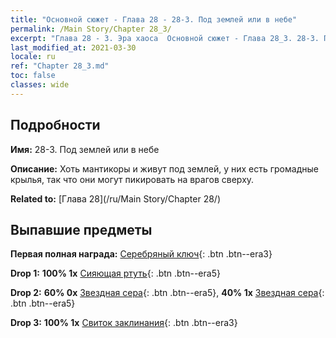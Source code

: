 ```yaml
---
title: "Основной сюжет - Глава 28 - 28-3. Под землей или в небе"
permalink: /Main Story/Chapter 28_3/
excerpt: "Глава 28 - 3. Эра хаоса  Основной сюжет - Глава 28_3. 28-3. Под землей или в небе"
last_modified_at: 2021-03-30
locale: ru
ref: "Chapter 28_3.md"
toc: false
classes: wide
---
```


## Подробности

 **Имя:** 28-3. Под землей или в небе

 **Описание:** Хоть мантикоры и живут под землей, у них есть громадные крылья, так что они могут пикировать на врагов сверху.

 **Related to:** [Глава 28](/ru/Main Story/Chapter 28/)

## Выпавшие предметы

 **Первая полная награда:** [Серебряный ключ](/ru/Items/con_693/){: .btn .btn--era3}

 **Drop 1:** **100% 1x** [Сияющая ртуть](/ru/Items/mat_98/){: .btn .btn--era5}

 **Drop 2:** **60% 0x** [Звездная сера](/ru/Items/mat_92/){: .btn .btn--era5}, **40% 1x** [Звездная сера](/ru/Items/mat_92/){: .btn .btn--era5}

 **Drop 3:** **100% 1x** [Свиток заклинания](/ru/Items/con_694/){: .btn .btn--era3}

